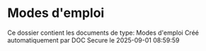# Modes d'emploi

Ce dossier contient les documents de type: Modes d'emploi
Créé automatiquement par DOC Secure le 2025-09-01 08:59:59
